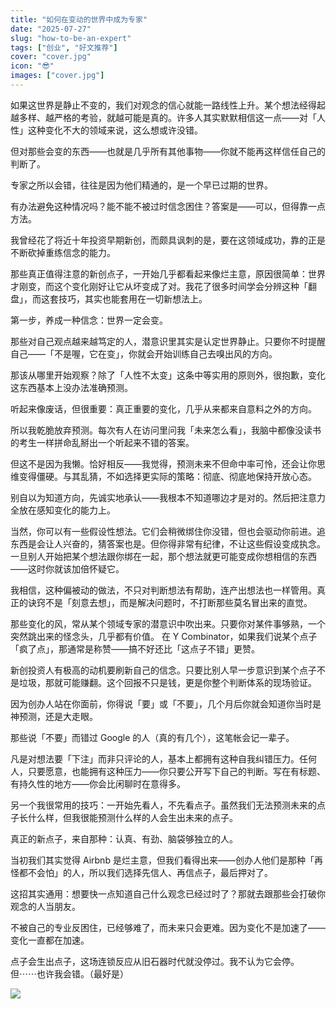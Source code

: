```yaml
---
title: "如何在变动的世界中成为专家"
date: "2025-07-27"
slug: "how-to-be-an-expert"
tags: ["创业", "好文推荐"]
cover: "cover.jpg"
icon: "😎"
images: ["cover.jpg"]
---
```

如果这世界是静止不变的，我们对观念的信心就能一路线性上升。某个想法经得起越多样、越严格的考验，就越可能是真的。许多人其实默默相信这一点——对「人性」这种变化不大的领域来说，这么想或许没错。



但对那些会变的东西——也就是几乎所有其他事物——你就不能再这样信任自己的判断了。



专家之所以会错，往往是因为他们精通的，是一个早已过期的世界。



有办法避免这种情况吗？能不能不被过时信念困住？答案是——可以，但得靠一点方法。



我曾经花了将近十年投资早期新创，而颇具讽刺的是，要在这领域成功，靠的正是不断砍掉重练信念的能力。



那些真正值得注意的新创点子，一开始几乎都看起来像烂主意，原因很简单：世界才刚变，而这个变化刚好让它从坏变成了对。我花了很多时间学会分辨这种「翻盘」，而这套技巧，其实也能套用在一切新想法上。



第一步，养成一种信念：世界一定会变。



那些对自己观点越来越笃定的人，潜意识里其实是认定世界静止。只要你不时提醒自己——「不是喔，它在变」，你就会开始训练自己去嗅出风的方向。



那该从哪里开始观察？除了「人性不太变」这条中等实用的原则外，很抱歉，变化这东西基本上没办法准确预测。



听起来像废话，但很重要：真正重要的变化，几乎从来都来自意料之外的方向。



所以我乾脆放弃预测。每次有人在访问里问我「未来怎么看」，我脑中都像没读书的考生一样拼命乱掰出一个听起来不错的答案。



但这不是因为我懒。恰好相反——我觉得，预测未来不但命中率可怜，还会让你思维变得僵硬。与其乱猜，不如选择更实际的策略：彻底、彻底地保持开放心态。



别自以为知道方向，先诚实地承认——我根本不知道哪边才是对的。然后把注意力全放在感知变化的能力上。



当然，你可以有一些假设性想法。它们会稍微绑住你没错，但也会驱动你前进。追东西是会让人兴奋的，猜答案也是。但你得非常有纪律，不让这些假设变成执念。
一旦别人开始把某个想法跟你绑在一起，那个想法就更可能变成你想相信的东西——这时你就该加倍怀疑它。



我相信，这种偏被动的做法，不只对判断想法有帮助，连产出想法也一样管用。真正的诀窍不是「刻意去想」，而是解决问题时，不打断那些莫名冒出来的直觉。



那些变化的风，常从某个领域专家的潜意识中吹出来。只要你对某件事够熟，一个突然跳出来的怪念头，几乎都有价值。
在 Y Combinator，如果我们说某个点子「疯了点」，那通常是称赞——搞不好还比「这点子不错」更赞。



新创投资人有极高的动机要刷新自己的信念。只要比别人早一步意识到某个点子不是垃圾，那就可能赚翻。这个回报不只是钱，更是你整个判断体系的现场验证。



因为创办人站在你面前，你得说「要」或「不要」，几个月后你就会知道你当时是神预测，还是大走眼。



那些说「不要」而错过 Google 的人（真的有几个），这笔帐会记一辈子。



凡是对想法要「下注」而非只评论的人，基本上都拥有这种自我纠错压力。任何人，只要愿意，也能拥有这种压力——你只要公开写下自己的判断。写在有标题、有持久性的地方——你会比闲聊时在意得多。



另一个我很常用的技巧：一开始先看人，不先看点子。虽然我们无法预测未来的点子长什么样，但我很能预测什么样的人会生出未来的点子。



真正的新点子，来自那种：认真、有劲、脑袋够独立的人。



当初我们其实觉得 Airbnb 是烂主意，但我们看得出来——创办人他们是那种「再怪都不会怕」的人，所以我们选择先信人、再信点子，最后押对了。



这招其实通用：想要快一点知道自己什么观念已经过时了？那就去跟那些会打破你观念的人当朋友。



不被自己的专业反困住，已经够难了，而未来只会更难。因为变化不是加速了——变化一直都在加速。



点子会生出点子，这场连锁反应从旧石器时代就没停过。我不认为它会停。
但⋯⋯也许我会错。（最好是）




![](https://prod-files-secure.s3.us-west-2.amazonaws.com/112d0858-5090-4d34-a606-b75eb8d65fd2/46476355-9cf3-4e99-9b7a-3531bc426380/1000202064.png?X-Amz-Algorithm=AWS4-HMAC-SHA256&X-Amz-Content-Sha256=UNSIGNED-PAYLOAD&X-Amz-Credential=ASIAZI2LB466UQ7MLKNX%2F20251011%2Fus-west-2%2Fs3%2Faws4_request&X-Amz-Date=20251011T152736Z&X-Amz-Expires=3600&X-Amz-Security-Token=IQoJb3JpZ2luX2VjEG0aCXVzLXdlc3QtMiJHMEUCIQCIrVn5QTxW%2FSkp3LqUc8Dm1%2F3fe3riwJ2fyPjsypd7bQIgD%2F0dZIfkkaonp8L9EqkrV6em%2Fy9mIG2QSESlfKd1HuAq%2FwMIFhAAGgw2Mzc0MjMxODM4MDUiDJrIpKdMDmH08XmrBircA%2FlHd3v%2FkZh0XpWbTvchdsizgA2Y08zMNe7Qt%2B%2Bs9FdO29uAveY92TU6IKGGkuqPAiyRUvSv4s3ro6cV3D0ivDQRP%2BGKITjC6g283N5mS6PvaIwWmmbtarN4w1AZHnazWbsI4272JkxXDVSKyJdKx0GdHXyboz6mTpKW2LRvItieZBG9VupcsuJK5aMoHXZCUUxJsn4y1F%2BahKt4%2F9nnPH%2FaPYhRGv1w6%2FRUquMxhGa8MKXIOu8I%2BsblYuQTHtdLAwJiSMJRQggkdFUYvw05gwUTAYcNuyZmxZgiClzEqXOdIzX11PTf5zErRrcVa4NSbiXvZgtclhjIcpNidwlCR6hZt2JnDgYcS%2FdMd4hydSmTwY%2F0780SlAE3G%2BpdzS%2BMY%2Bz1tlZOJxwswYYmRCdhdP31rYlI%2FGfEENKO4VlLJg2eOqMvX5%2BftA9ZF9hz4r9N4OFikOFOIuRpWzsR8F7OgEPgQYChiykhBXlphDaYVfUg1dHbvDKz4mGtRH1xR8U5qeoFBME%2BIiyLVKtWgIzSQa13HiowvA%2F9CDefkdc0LalE4C049QHaTJD1aNNGrHT%2BbximHSJxnZxyJoPTGy%2FtlqIx1AeV1%2B%2BylljMwc9Z3qhw%2F5PL6ayTSgRm%2BF6bMLCkqccGOqUBkSoPIHybs5eyScWQwS30SyxgaBdnlyIRqaIirx7t6gHaLKae16dGcye5gmA2rD1%2B%2BYe2BJWtYcZfDKgjl8fufxXBEvuNMRI8bs5IjsQTeJYSxjLh2HDC%2BgVFSFvZbU4hoNQkCm87aP7wfbQaC6t1GfDWlQGpERP6yshPTBUC0Misii82yAq28lRA8lcteBLvu3kSKVshmsL3e%2Boi45qdNr9XmUDK&X-Amz-Signature=e65743e243cd50a19b6681c25bcea757ab6c1dc9a14e37f176ceef7ea81d4e9d&X-Amz-SignedHeaders=host&x-amz-checksum-mode=ENABLED&x-id=GetObject)

